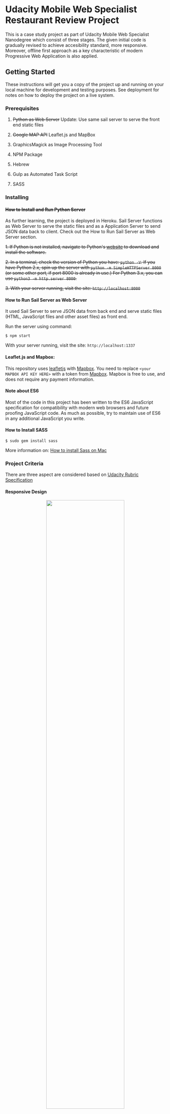 # Udacity Mobile Web Specialist Restaurant Review Project

This is a case study project as part of Udacity Mobile Web Specialist Nanodegree which consist of three stages. The given initial code is gradually revised to achieve accesibility standard, more responsive. Moreover, offline first approach as a key characteristic of modern Progressive Web Application is also applied. 

## Getting Started

These instructions will get you a copy of the project up and running on your local machine for development and testing purposes. See deployment for notes on how to deploy the project on a live system.

### Prerequisites

1. ~~Python as Web Server~~ Update: Use same sail server to serve the front end static files

2. ~~Google MAP API~~ Leaflet.js and MapBox

3. GraphicsMagick as Image Processing Tool

4. NPM Package

5. Hebrew

6. Gulp as Automated Task Script

7. SASS

### Installing

#### ~~How to Install and Run Python Server~~

As further learning, the project is deployed in Heroku. Sail Server functions as Web Server to serve the static files and as a Application Server to send JSON data back to client. Check out the How to Run Sail Server as Web Server section.

~~1. If Python is not installed, navigate to Python's [website](https://www.python.org/) to download and install the software.~~

~~2. In a terminal, check the version of Python you have: `python -V`. If you have Python 2.x, spin up the server with `python -m SimpleHTTPServer 8000` (or some other port, if port 8000 is already in use.) For Python 3.x, you can use `python3 -m http.server 8000`.~~ 

~~3. With your server running, visit the site: `http://localhost:8000`~~

#### How to Run Sail Server as Web Server
It used Sail Server to serve JSON data from back end and serve static files (HTML, JavaScript files and other asset files) as front end.

Run the server using command:

```
$ npm start
```
With your server running, visit the site: `http://localhost:1337`


#### Leaflet.js and Mapbox:

This repository uses [leafletjs](https://leafletjs.com/) with [Mapbox](https://www.mapbox.com/). You need to replace `<your MAPBOX API KEY HERE>` with a token from [Mapbox](https://www.mapbox.com/). Mapbox is free to use, and does not require any payment information. 

#### Note about ES6

Most of the code in this project has been written to the ES6 JavaScript specification for compatibility with modern web browsers and future proofing JavaScript code. As much as possible, try to maintain use of ES6 in any additional JavaScript you write. 

#### How to Install SASS

```
$ sudo gem install sass
```

More information on: [How to install Sass on Mac](https://www.dyclassroom.com/howto-mac/how-to-install-sass-on-mac)

### Project Criteria

There are three aspect are considered based on [Udacity Rubric Specification](https://review.udacity.com/#!/rubrics/1090/view)

#### Responsive Design

<div align="center">
    <img width=70% src="./restaurant.jpg">    
</div>

<br>

##### Layout Design Pattern
I use CSS Grid to handle the whole presentation of front end layout. It is easier to use CSS Grid compared to CSS Flexbox, since it is able to configure main content much easier in 2 dimensional ways, row and column. In index.html, CSS Grid is applied to main content to create auto-sizing restaurant list in columns. As mentioned in [CSS Tricks](https://css-tricks.com/auto-sizing-columns-css-grid-auto-fill-vs-auto-fit/) "More specifically, our ability to specify how many columns we want in the grid and then letting the browser handle the responsiveness of those columns for us, showing fewer columns on smaller viewport sizes, and more columns as the screen estate allows for more, without needing to write a single media query to dictate this responsive behavior". In restaurant.html, CSS Grid is applied in main content to change 2 columns for wider viewport to 1 column for narrow viewport as well change the order display.

index.html

```
#restaurants-list {    
    display: grid;
    grid-template-columns: repeat(auto-fill, minmax(250px, 1fr));
    grid-gap: 30px;
    margin: 0 auto;
    max-width: 960px;
}
```

restaurant.html

```
.inside #maincontent {
  display: grid;
  grid-area: main-content;
  grid-template-columns: repeat(2, [col] 50%);
  grid-template-rows: repeat(4, [row] auto);
  grid-template-areas:     
    "restaurant-info restaurant-photo-container"
    "restaurant-hours-wrapper map-container"
    "reviews-container reviews-container";
  /* other styles code*/
}
```
Specify name for each area mentioned in *grid-template-areas*. For example:

```
#restaurant-info { 
    /* other styles code*/
    grid-area: restaurant-info;  
}

#restaurant-photo-container { 
    /* other styles code*/
    grid-area: restaurant-photo-container;  
}
```

##### Breakpoint
Only use 1 breakpoint, which is 768px as specified in media queries in responsive.css. Responsive.css is added mainly to cover responsive design style.

```
@media (max-width: 768px) {...}
```

##### Responsive Images
Using gulp automated tools to create script to resize images into 3 different size of images, which are: 375px, 480px and the original size 800px of width. The 3 different images size are choosen based on main content's max-width 960px setup. In index.html, images of restaurant list are display about more than a quarter of main content's width. Whereas in restaurant.html, restaurant's images are shown about half of main content's width. [This article](https://medium.com/hceverything/applying-srcset-choosing-the-right-sizes-for-responsive-images-at-different-breakpoints-a0433450a4a3) helps to guide choosing the sizes for responsive images. +

Picture elements with srcset are added using JavaScript to feed appropriate images based on the viewport width.


##### Font Icons
I use Font Awesome Icons to add map marker icon before the restaurant name in restaurant html. 

```
<link rel="stylesheet" href="https://cdnjs.cloudflare.com/ajax/libs/font-awesome/4.7.0/css/font-awesome.min.css">
```

```
<span class="fa fa-map-marker" aria-hidden></span> 
```


#### Accessibility
Here are some changes in code to make the site more accessible to people with disabilities.

_index.html_

* Create skip link to skip map navigation to access main content directly.

* Add `aria-label` for map and restaurant list element.

* Add `aria-labelledby` for combo box to describe the number of list item.

* ADd `aria-label` for View Details button.

NOTE: VoiceOver utility and ChromeVox Chrome extension give different description for the ARIA attributes. `CMD+F5` to turn on VoiceOver on OS X. `CTRL+Option+U` to open Web Rotor. Open Chrome Extension to turn on ChromeVox.

_restaurant.html_

* Add `aria-hidden` for decorative map marker icon located by the restaurant address.

* Add `aria-label` for breadcrumb and `aria-current` for the last item of breadcrumb to indiccate current page shown.

_For both of site pages_

* Add `role = navigation` for nav element in case the browser does not support ARIA.

* Add alt for all images.

Other than adding aria role, name and state, I change some non prominent color of some elements.

#### Offline Ability

Registered service worker and caching static files as well as images dynamically. Images will be caches based on the fetched url.

## Built With

* [CSS Grid](https://css-tricks.com/snippets/css/complete-guide-grid/) - The css layout system used
* [Gulp](https://gulpjs.com/)
* [GraphicsMagick](http://www.graphicsmagick.org/)

## Contributing

Please read [CONTRIBUTING.md]() for details on our code of conduct, and the process for submitting pull requests to us.


## Authors

* **Renata Santoso**
* **Udacity** - *skeleton* - [Udacity](https://github.com/udacity/mws-restaurant-stage-1)
 


## License

This project is licensed under the MIT License - see the [LICENSE.md]() file for details

## Acknowledgments

* My mentor: chemseddine
